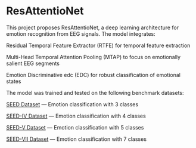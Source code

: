 # ResAttentioNet
This project proposes ResAttentioNet, a deep learning architecture for emotion recognition from EEG signals. The model integrates:

Residual Temporal Feature Extractor (RTFE) for temporal feature extraction

Multi-Head Temporal Attention Pooling (MTAP) to focus on emotionally salient EEG segments

Emotion Discriminative edc (EDC) for robust classification of emotional states

The model was trained and tested on the following benchmark datasets:

[SEED Dataset](https://bcmi.sjtu.edu.cn/home/seed/seed.html) — Emotion classification with 3 classes

[SEED-IV Dataset](https://bcmi.sjtu.edu.cn/home/seed/seed-iv.html) — Emotion classification with 4 classes

[SEED-V Dataset](https://bcmi.sjtu.edu.cn/home/seed/seed-v.html) — Emotion classification with 5 classes

[SEED-VII Dataset](https://bcmi.sjtu.edu.cn/home/seed/seed-vii.html) — Emotion classification with 7 classes
